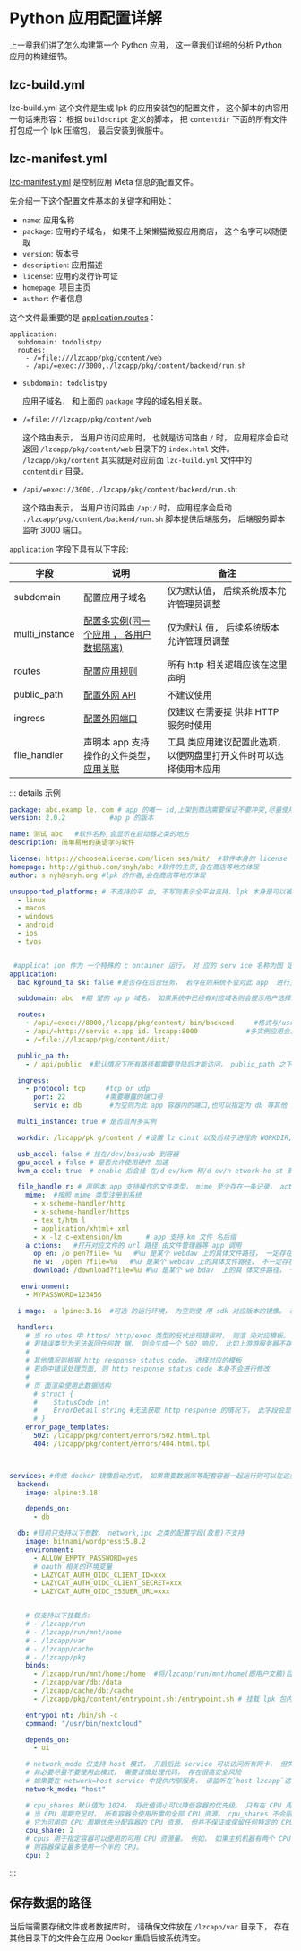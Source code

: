 # Python 应用配置详解
上一章我们讲了怎么构建第一个 Python 应用， 这一章我们详细的分析 Python 应用的构建细节。

## lzc-build.yml

lzc-build.yml 这个文件是生成 lpk 的应用安装包的配置文件， 这个脚本的内容用一句话来形容： 根据 `buildscript` 定义的脚本， 把 `contentdir` 下面的所有文件打包成一个 lpk 压缩包， 最后安装到微服中。

## lzc-manifest.yml

[lzc-manifest.yml](./spec/manifest) 是控制应用 Meta 信息的配置文件。

先介绍一下这个配置文件基本的关键字和用处：
- `name`: 应用名称
- `package`: 应用的子域名， 如果不上架懒猫微服应用商店， 这个名字可以随便取
- `version`: 版本号
- `description`: 应用描述
- `license`: 应用的发行许可证
- `homepage`: 项目主页
- `author`: 作者信息

这个文件最重要的是 [application.routes](./advanced-route)：

```shell
application:
  subdomain: todolistpy
  routes:
    - /=file:///lzcapp/pkg/content/web
    - /api/=exec://3000,./lzcapp/pkg/content/backend/run.sh
```

- `subdomain: todolistpy`

  应用子域名， 和上面的 `package` 字段的域名相关联。

- ​`/=file:///lzcapp/pkg/content/web`

  这个路由表示， 当用户访问应用时， 也就是访问路由 `/` 时， 应用程序会自动返回 `/lzcapp/pkg/content/web` 目录下的 `index.html` 文件。 `/lzcapp/pkg/content` 其实就是对应前面 `lzc-build.yml` 文件中的 `contentdir` 目录。

- ​`/api/=exec://3000,./lzcapp/pkg/content/backend/run.sh`:

  这个路由表示， 当用户访问路由 `/api/`​ 时， 应用程序会启动 `./lzcapp/pkg/content/backend/run.sh` 脚本提供后端服务， 后端服务脚本监听 3000 端口。


`application` 字段下具有以下字段:

| 字段           | 说明                                                           | 备注                                   |
|----------------|---------------------------------------------------------------|----------------------------------------|
| subdomain      | 配置应用子域名                                                  | 仅为默认值， 后续系统版本允许管理员调整 |
| multi_instance | [配置多实例(同一个应用 ， 各用户数据隔离)](./advanced-multi-instance) | 仅为默认 值， 后续系统版本允许管理员调整 |
| routes         | [配置应用规则](./advanced-route)                                | 所有  http 相关逻辑应该在这里声明         |
| public_path    |  [配置外网 API](./advanced-public-api)                           | 不建议使用                             |
| ingress        | [配置外网端口](./advanced-public-api)                           | 仅建议 在需要提 供非 HTTP 服务时使用       |
| file_handler    | 声明本 app  支持操作的文件类型， [应用关联](./advanced-mime)            | 工具 类应用建议配置此选项， 以便网盘里打开文件时可以选择使用本应用|

::: details 示例

```yml
package: abc.examp le. com # app 的唯一 id,上架到商店需要保证不要冲突,尽量使用开发者自己的域名作为后缀.
version: 2.0.2           #ap p 的版本

name: 测试 abc   #软件名称,会显示在启动器之类的地方
description: 简单易用的英语学习软件

license: https://choosealicense.com/licen ses/mit/  #软件本身的 license
homepage: http://github.com/snyh/abc #软件的主页,会在商店等地方体现
author: s nyh@snyh.org #lpk 的作者,会在商店等地方体现

unsupported_platforms: # 不支持的平 台, 不写则表示全平台支持. lpk 本身是可以被安装的,但下面列表中的平台无法打开此软件
  - linux
  - macos
  - windows
  - android
  - ios
  - tvos


 #applicat ion 作为 一个特殊的 c ontainer 运行， 对 应的 serv ice 名称为固 定的` app`， 其他 service 可以通过此名称与 app 进行通讯
application:
  bac kground_ta sk: false #是否存在后台任务， 若存在则系统不会对此 app  进行主 动休眠 等操作

  subdomain: abc  #期 望的 ap p 域名， 如果系统中已经有对应域名则会提示用户选择其他域名。  最终 app 分配到的域名以/lzcapp/run/app.subdomain 为准

  routes:
    - /api/=exec://8000,/lzcapp/pkg/content/ bin/backend     #格式与/usr/bin/lzcinit -up 参数一致
    - /api/=http://servic e.app id. lzcapp:8000            #多实例应用会自动在 route 里加上 uid
    - /=file:///lzcapp/pkg/content/dist/

  public_pa th:
    - / api/public  #默认情况下所有路径都需要登陆后才能访问， public_path 之下的路径允许非登陆情况下访问

  ingress:
    - protocol: tcp     #tcp or udp
      port: 22          #需要曝露的端口号
      servic e: db       #为空则为此 app 容器内的端口,也可以指定为 db 等其他 service 的名称

  multi_instance: true # 是否启用多实例

  workdir: /lzcapp/pk g/content / #设置 lz cinit 以及后续子进程的 WORKDIR,若不设置或目录不存在则保持使用  container 的 WORKDIR 信息

  usb_accel: false # 挂在/dev/bus/usb 到容器
  gpu_accel : false # 是否允许使用硬件 加速
  kvm_a ccel: true  # enable 后会挂 在/d ev/kvm 和/d ev/n etwork-ho st 到所有  servi ce 中

  file_handle r: # 声明本 app 支持操作的文件类型， mime 至少存在一条记录， actions 至少要支持 open
    mime:  #按照 mime 类型注册到系统
      - x-scheme-handler/http
      - x-scheme-handler/https
      - tex t/htm l
      - application/xhtml+ xml
      - x -lz c-extension/km      # app 支持.km 文件 名后缀
    a ctions:   #打开对应文件的 url 路径,由文件管理器等 app 调用
      op en: /o pen?file= %u   #%u 是某个 webdav 上的具体文件路径， 一定存在
      ne w:  /open ?file=%u   #%u 是某个 webdav 上的具体文件路径， 不一定存在
      download: /download?file=%u #%u 是某个 we bdav  上的具 体文件路径， 一 定存在

   environment:
    - MYPASSWORD=123456

  i mage:  a lpine:3.16  #可选 的运行环境， 为空则使 用 sdk 对应版本的镜像。 若上架到商店， 则此处的镜像必 须上传到商店 仓库统 一托管 。

  handlers:
    # 当 ro utes 中 https/ http/exec 类型的反代出现错误时， 则渲 染对应模板。
    # 若错误类型为无法返回任何数 据， 则会生成一个 502 响应， 比如上游游服务器不存在或网络不通等完全获取不到一个 http response 的情况。
    #
    # 其他情况则根据 http response status code， 选择对应的模板
    # 若命中错误处理页面, 则 http response status code 本身不会进行修改
    #
    # 页 面渲染使用此数据结构
      # struct {
      #    StatusCode int
      #    ErrorDetail string #无法获取 http response 的情况下， 此字段会显示对应错误信息， 并将 StatusCode 设置为 502
      # }
    error_page_templates:
      502: /lzcapp/pkg/content/errors/502.html.tpl
      404: /lzcapp/pkg/content/errors/404.html.tpl



services: #传统 docker 镜像启动方式， 如果需要数据库等配套容器一起运行则可以在这里申明。 传统 app 如 nextcloud、 aria2c 也可以使用这种方式进行兼容运行
  backend:
    image: alpine:3.18

    depends_on:
      - db

  db: #目前只支持以下参数， network,ipc 之类的配置字段(故意)不支持
    image: bitnami/wordpress:5.8.2
    environment:
      - ALLOW_EMPTY_PASSWORD=yes
      # oauth 相关的环境变量
      - LAZYCAT_AUTH_OIDC_CLIENT_ID=xxx
      - LAZYCAT_AUTH_OIDC_CLIENT_SECRET=xxx
      - LAZYCAT_AUTH_OIDC_ISSUER_URL=xxx


    # 仅支持以下挂载点:
    # - /lzcapp/run
    # - /lzcapp/run/mnt/home
    # - /lzcapp/var
    # - /lzcapp/cache
    # - /lzcapp/pkg
    binds:
      - /lzcapp/run/mnt/home:/home  #将/lzcapp/run/mnt/home(即用户文稿)目录挂在到容器内的/home 目录
      - /lzcapp/var/db:/data
      - /lzcapp/cache/db:/cache
      - /lzcapp/pkg/content/entrypoint.sh:/entrypoint.sh # 挂载 lpk 包内的文件

    entrypoi nt: /bin/sh -c
    command: "/usr/bin/nextcloud"

    depends_on:
      - ui

    # network_mode 仅支持 host 模式， 开启后此 service 可以访问所有网卡， 但失去 lzcdns 特性
    # 非必要尽量不要使用此模式， 需要谨慎处理代码， 存在很高安全风险
    # 如果要在 network=host service 中提供内部服务， 请监听在`host.lzcapp`这个内部 IP 上， 不要直接监听 0.0.0.0
    network_mode: "host"

    # cpu_shares 默认值为 1024， 将此值调小可以降低容器的优先级。 只有在 CPU 周期受到限制时， 这种限制才会生效。
    # 当 CPU 周期充足时， 所有容器会使用所需的全部 CPU 资源。 cpu_shares 不会阻止容器在 Swarm 模式下被调度。
    # 它为可用的 CPU 周期优先分配容器的 CPU 资源， 但并不保证或保留任何特定的 CPU 访问权限。
    cpu_share: 2
    # cpus 用于指定容器可以使用的可用 CPU 资源量。 例如， 如果主机机器有两个 CPU， 并且您设置 --cpus="1.5"，
    # 则容器保证最多使用一个半的 CPU。
    cpu: 2

```

:::

## 保存数据的路径
当后端需要存储文件或者数据库时， 请确保文件放在 `/lzcapp/var`​ 目录下， 存在其他目录下的文件会在应用 Docker 重启后被系统清空。
